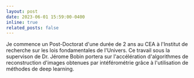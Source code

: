 ```yaml
---
layout: post
date: 2023-06-01 15:59:00-0400
inline: true
related_posts: false
---
```


Je commence un Post-Doctorat d'une durée de 2 ans au CEA à l'Institut de recherche sur les lois fondamentales de l'Univers. Ce travail sous la supervison de Dr. Jérome Bobin portera sur l'accélération d'algorithmes de reconstruction d'images obtenues par intéférométrie grâce à l'utilisation de méthodes de deep learning.
